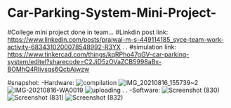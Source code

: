 # Car-Parking-System-Mini-Project-

#College mini project done in team...
#Linkdin post link: 
https://www.linkedin.com/posts/prajwal-m-s-449114185_svce-team-work-activity-6834310200078548992-R3YX
.
.
#simulation link: https://www.tinkercad.com/things/kqRPho47gGV-car-parking-system/editel?sharecode=C2JiD5zOVaZCB5998aBx-BOMhQ4Rlivsqs6QcbAjwzw

#snapshot:
-Hardware:
![compilation](https://user-images.githubusercontent.com/74085170/130166866-c2472bb5-b515-4595-8590-868da00493bd.jpg)
![IMG_20210816_155739~2](https://user-images.githubusercontent.com/74085170/130166877-88866c4a-a1f7-4cc7-8db4-fa3f61360b19.jpg)
![IMG-20210816-WA0019](https://user-images.githubusercontent.com/74085170/130166897-f3843fb6-e019-4d0d-8657-6e301c0d95e6.jpg)
![uploading](https://user-images.githubusercontent.com/74085170/130166901-5212a5f7-ee80-4c1c-a454-60ace92b9e5e.jpg)
.
.
-Software:
![Screenshot (830)](https://user-images.githubusercontent.com/74085170/130167048-7d9ca8b7-ef35-44c8-94c4-ff6b02dac1b5.png)
![Screenshot (831)](https://user-images.githubusercontent.com/74085170/130167058-94bb78da-bb79-457b-98e2-0ac63b942992.png)
![Screenshot (832)](https://user-images.githubusercontent.com/74085170/130167066-699fc127-9ca4-4261-92f6-a454dc8de19e.png)

